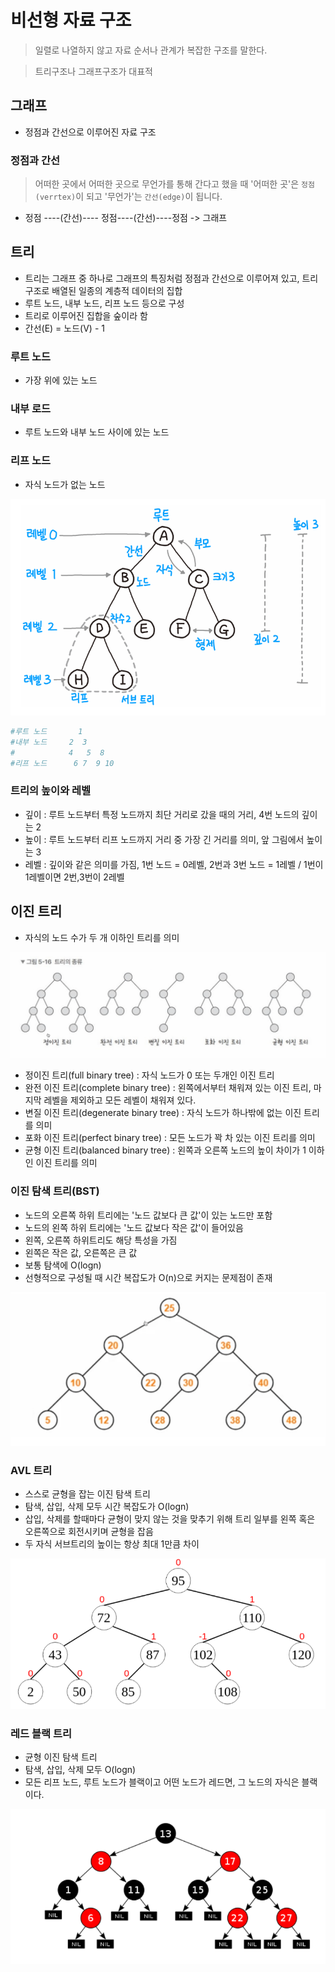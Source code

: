 # 비선형 자료 구조
> 일렬로 나열하지 않고 자료 순서나 관계가 복잡한 구조를 말한다.

> 트리구조나 그래프구조가 대표적

## 그래프
- 정점과 간선으로 이루어진 자료 구조

### 정점과 간선
> 어떠한 곳에서 어떠한 곳으로 무언가를 통해 간다고 했을 때 '어떠한 곳'은 `정점(verrtex)`이 되고 '무언가'는 `간선(edge)`이 됩니다.
- 정점 ----(간선)---- 정점----(간선)----정점 -> 그래프

## 트리
- 트리는 그래프 중 하나로 그래프의 특징처럼 정점과 간선으로 이루어져 있고, 트리 구조로 배열된 일종의 계층적 데이터의 집합
- 루트 노드, 내부 노드, 리프 노드 등으로 구성
- 트리로 이루어진 집합을 숲이라 함
- 간선(E) = 노드(V) - 1

### 루트 노드
- 가장 위에 있는 노드

### 내부 로드
- 루트 노드와 내부 노드 사이에 있는 노드

### 리프 노드
- 자식 노드가 없는 노드

![Alt text](image.png)


```python
#루트 노드       1
#내부 노드     2  3
#            4   5  8
#리프 노드      6 7  9 10
```

### 트리의 높이와 레벨
- 깊이 : 루트 노드부터 특정 노드까지 최단 거리로 갔을 때의 거리, 4번 노드의 깊이는 2
- 높이 : 루트 노드부터 리프 노드까지 거리 중 가장 긴 거리를 의미, 앞 그림에서 높이는 3
- 레벨 : 깊이와 같은 의미를 가짐, 1번 노드 = 0레벨, 2번과 3번 노드 = 1레벨 / 1번이 1레벨이면 2번,3번이 2레벨


## 이진 트리
- 자식의 노드 수가 두 개 이하인 트리를 의미

![Alt text](image-1.png)

- 정이진 트리(full binary tree) : 자식 노드가 0 또는 두개인 이진 트리
- 완전 이진 트리(complete binary tree) : 왼쪽에서부터 채워져 있는 이진 트리, 마지막 레벨을 제외하고 모든 레벨이 채워져 있다.
- 변질 이진 트리(degenerate binary tree) : 자식 노드가 하나밖에 없는 이진 트리를 의미
- 포화 이진 트리(perfect binary tree) : 모든 노드가 꽉 차 있는 이진 트리를 의미
- 균형 이진 트리(balanced binary tree) : 왼쪽과 오른쪽 노드의 높이 차이가 1 이하인 이진 트리를 의미

### 이진 탐색 트리(BST)
- 노드의 오른쪽 하위 트리에는 '노드 값보다 큰 값'이 있는 노드만 포함
- 노드의 왼쪽 하위 트리에는 '노드 값보다 작은 값'이 들어있음
- 왼쪽, 오른쪽 하위트리도 해당 특성을 가짐
- 왼쪽은 작은 값, 오른쪽은 큰 값
- 보통 탐색에 O(logn)
- 선형적으로 구성될 때 시간 복잡도가 O(n)으로 커지는 문제점이 존재
  
![Alt text](image-2.png)


### AVL 트리
- 스스로 균형을 잡는 이진 탐색 트리
- 탐색, 삽입, 삭제 모두 시간 복잡도가 O(logn)
- 삽입, 삭제를 할때마다 균형이 맞지 않는 것을 맞추기 위해 트리 일부를 왼쪽 혹은 오른쪽으로 회전시키며 균형을 잡음
- 두 자식 서브트리의 높이는 항상 최대 1만큼 차이

  
![Alt text](image-3.png)


### 레드 블랙 트리
- 균형 이진 탐색 트리
- 탐색, 삽입, 삭제 모두 O(logn)
- 모든 리프 노드, 루트 노드가 블랙이고 어떤 노드가 레드면, 그 노드의 자식은 블랙이다.
  
![Alt text](image-4.png)
